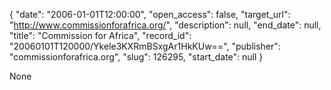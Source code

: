 {
  "date": "2006-01-01T12:00:00", 
  "open_access": false, 
  "target_url": "http://www.commissionforafrica.org/", 
  "description": null, 
  "end_date": null, 
  "title": "Commission for Africa", 
  "record_id": "20060101T120000/Ykele3KXRmBSxgAr1HkKUw==", 
  "publisher": "commissionforafrica.org", 
  "slug": 126295, 
  "start_date": null
}

None